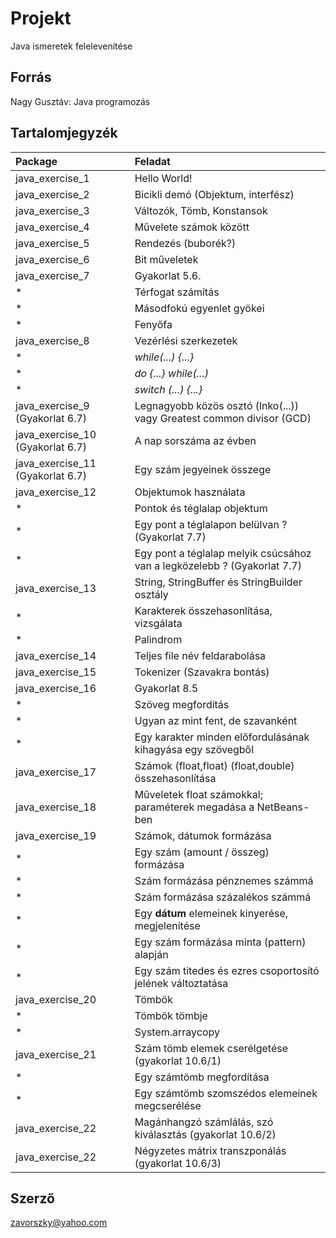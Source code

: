 # Projekt

Java ismeretek felelevenítése

## Forrás

Nagy Gusztáv: Java programozás

## Tartalomjegyzék

|Package        |Feladat|
|:--------------|:------|
|java_exercise_1|Hello World!|
|java_exercise_2|Bicikli demó (Objektum, interfész)|
|java_exercise_3|Változók, Tömb, Konstansok|
|java_exercise_4|Művelete számok között|
|java_exercise_5|Rendezés (buborék?)|
|java_exercise_6|Bit műveletek|
|java_exercise_7|Gyakorlat 5.6.|
| * |Térfogat számítás|
| * |Másodfokú egyenlet gyökei|
| * |Fenyőfa|
|java_exercise_8|Vezérlési szerkezetek|
| * |*while(...) {...}*|
| * |*do {...} while(...)*|
| * |*switch (...) {...}*|
|java_exercise_9  (Gyakorlat 6.7)|Legnagyobb közös osztó (lnko(...)) vagy Greatest common divisor (GCD)|
|java_exercise_10 (Gyakorlat 6.7)|A nap sorszáma az évben|
|java_exercise_11 (Gyakorlat 6.7)|Egy szám jegyeinek összege|
|java_exercise_12| Objektumok használata|
| * |Pontok és téglalap objektum|
| * |Egy pont a téglalapon belülvan ? (Gyakorlat 7.7)|
| * |Egy pont a téglalap melyik csúcsához van a legközelebb ? (Gyakorlat 7.7)|
|java_exercise_13|String, StringBuffer és StringBuilder osztály|
| * |Karakterek összehasonlítása, vizsgálata|
| * |Palindrom|
|java_exercise_14|Teljes file név feldarabolása|
|java_exercise_15|Tokenizer (Szavakra bontás)|
|java_exercise_16|Gyakorlat 8.5|
| * |Szöveg megfordítás|
| * |Ugyan az mint fent, de szavanként|
| * |Egy karakter minden előfordulásának kihagyása egy szövegből|
|java_exercise_17|Számok (float,float) (float,double) összehasonlítása|
|java_exercise_18|Műveletek float számokkal; paraméterek megadása a NetBeans-ben|
|java_exercise_19|Számok, dátumok formázása|
| * |Egy szám (amount / összeg) formázása|
| * |Szám formázása pénznemes számmá|
| * |Szám formázása százalékos számmá|
| * |Egy **dátum** elemeinek kinyerése, megjelenítése|
| * |Egy szám formázása minta (pattern) alapján|
| * |Egy szám titedes és ezres csoportosító jelének változtatása|
|java_exercise_20|Tömbök|
| * |Tömbök tömbje|
| * |System.arraycopy|
|java_exercise_21|Szám tömb elemek cserélgetése (gyakorlat 10.6/1)|
| * |Egy számtömb megfordítása|
| * |Egy számtömb szomszédos elemeinek megcserélése|
|java_exercise_22|Magánhangzó számlálás, szó kiválasztás (gyakorlat 10.6/2)|
|java_exercise_22|Négyzetes mátrix transzponálás (gyakorlat 10.6/3)|

## Szerző

zavorszky@yahoo.com